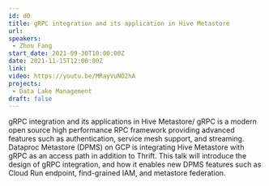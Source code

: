 ```yaml
---
id: d0
title: gRPC integration and its application in Hive Metastore
url: 
speakers:
 - Zhou Fang
start_date: 2021-09-30T10:00:00Z
date: 2021-11-15T12:00:00Z
link:  
video: https://youtu.be/MRayVuNO2hA
projects: 
 - Data Lake Management
draft: false
---
```


gRPC integration and its applications in Hive Metastore/ gRPC is a modern open source high performance RPC framework providing advanced features such as authentication, service mesh support, and streaming. Dataproc Metastore (DPMS) on GCP is integrating Hive Metastore with gRPC as an access path in addition to Thrift. This talk will introduce the design of gRPC integration, and how it enables new DPMS features such as Cloud Run endpoint, find-grained IAM, and metastore federation.
